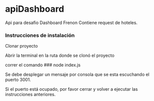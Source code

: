 # apiDashboard

Api para desafio Dashboard Frenon
Contiene request de hoteles.

### Instrucciones de instalación

Clonar proyecto

Abrir la terminal en la ruta donde se clonó el proyecto

correr el comando ### node index.js

Se debe desplegar un mensaje por consola que se esta escuchando el puerto 3001.

Si el puerto está ocupado, por favor cerrar y volver a ejecutar las instrucciones anteriores.
